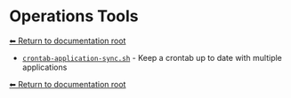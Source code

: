 # Operations Tools

[⬅ Return to documentation root](../index.md)

- [`crontab-application-sync.sh`](crontab-application-sync.md) - Keep a crontab up to date with multiple applications

[⬅ Return to documentation root](../index.md)
